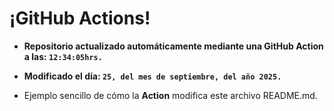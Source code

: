 # ¡GitHub Actions!
* **Repositorio actualizado automáticamente mediante una GitHub Action a las: `12:34:05hrs.`**
* **Modificado el día: `25, del mes de septiembre, del año 2025.`**

* Ejemplo sencillo de cómo la **Action** modifica este archivo README.md.
